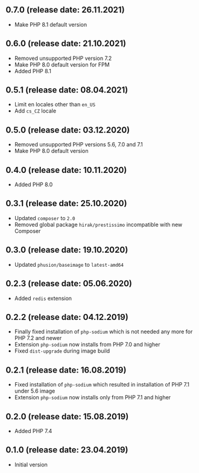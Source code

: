 ## 0.7.0 (release date: 26.11.2021)

 * Make PHP 8.1 default version

## 0.6.0 (release date: 21.10.2021)

 * Removed unsupported PHP version 7.2
 * Make PHP 8.0 default version for FPM
 * Added PHP 8.1

## 0.5.1 (release date: 08.04.2021)

 * Limit en locales other than `en_US`
 * Add `cs_CZ` locale

## 0.5.0 (release date: 03.12.2020)

 * Removed unsupported PHP versions 5.6, 7.0 and 7.1
 * Make PHP 8.0 default version

## 0.4.0 (release date: 10.11.2020)

 * Added PHP 8.0

## 0.3.1 (release date: 25.10.2020)

 * Updated `composer` to `2.0`
 * Removed global package `hirak/prestissimo` incompatible with new Composer

## 0.3.0 (release date: 19.10.2020)

 * Updated `phusion/baseimage` to `latest-amd64`

## 0.2.3 (release date: 05.06.2020)

 * Added `redis` extension

## 0.2.2 (release date: 04.12.2019)

 * Finally fixed installation of `php-sodium` which is not needed any more for PHP 7.2 and newer
 * Extension `php-sodium` now installs from PHP 7.0 and higher
 * Fixed `dist-upgrade` during image build

## 0.2.1 (release date: 16.08.2019)

 * Fixed installation of `php-sodium` which resulted in installation of PHP 7.1 under 5.6 image
 * Extension `php-sodium` now installs only from PHP 7.1 and higher

## 0.2.0 (release date: 15.08.2019)

 * Added PHP 7.4

## 0.1.0 (release date: 23.04.2019)

 * Initial version
